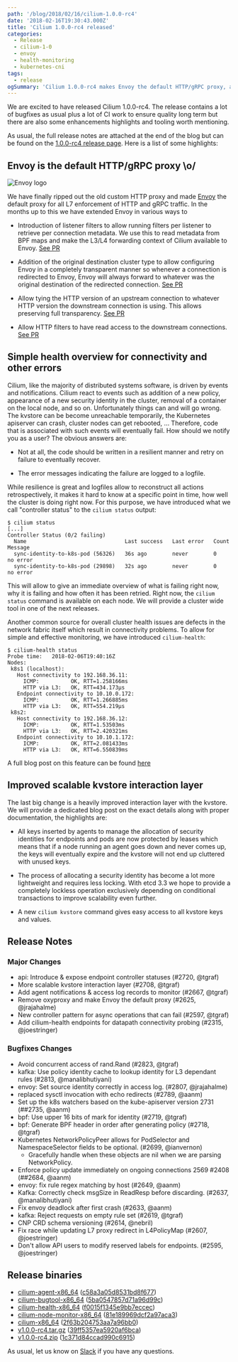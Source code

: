 ```yaml
---
path: '/blog/2018/02/16/cilium-1.0.0-rc4'
date: '2018-02-16T19:30:43.000Z'
title: 'Cilium 1.0.0-rc4 released'
categories:
  - Release
  - cilium-1-0
  - envoy
  - health-monitoring
  - kubernetes-cni
tags:
  - release
ogSummary: 'Cilium 1.0.0-rc4 makes Envoy the default HTTP/gRPC proxy, adds cilium-health for connectivity monitoring, introduces controller status tracking, and improves kvstore scalability.'
---
```


We are excited to have released Cilium 1.0.0-rc4. The release contains a lot of
bugfixes as usual plus a lot of CI work to ensure quality long term but there
are also some enhancements highlights and tooling worth mentioning.

As usual, the full release notes are attached at the end of the blog but can be
found on the [1.0.0-rc4 release
page](https://github.com/cilium/cilium/releases/tag/v1.0.0-rc4). Here is a list
of some highlights:

## Envoy is the default HTTP/gRPC proxy \o/

![Envoy logo](Envoy_Logo_Final_PANTONE.png)

We have finally ripped out the old custom HTTP proxy and made
[Envoy](https://github.com/envoyproxy/envoy) the default proxy for all L7
enforcement of HTTP and gRPC traffic. In the months up to this we have extended
Envoy in various ways to

- Introduction of listener filters to allow running filters per listener to
  retrieve per connection metadata. We use this to read metadata from BPF maps
  and make the L3/L4 forwarding context of Cilium available to Envoy.
  [See PR](https://github.com/envoyproxy/envoy/pull/2346)

- Addition of the original destination cluster type to allow configuring Envoy
  in a completely transparent manner so whenever a connection is redirected to
  Envoy, Envoy will always forward to whatever was the original destination of
  the redirected connection.
  [See PR](https://github.com/envoyproxy/envoy/pull/1246)

- Allow tying the HTTP version of an upstream connection to whatever HTTP
  version the downstream connection is using. This allows preserving full
  transparency.
  [See PR](https://github.com/envoyproxy/envoy/pull/2328)

- Allow HTTP filters to have read access to the downstream connections.
  [See PR](https://github.com/envoyproxy/envoy/pull/1300)

## Simple health overview for connectivity and other errors

Cilium, like the majority of distributed systems software, is driven by events
and notifications. Cilium react to events such as addition of a new policy,
appearance of a new security identity in the cluster, removal of a container on
the local node, and so on. Unfortunately things can and will go wrong. The
kvstore can be become unreachable temporarily, the Kubernetes apiserver can
crash, cluster nodes can get rebooted, ... Therefore, code that is associated
with such events will eventually fail. How should we notify you as a user? The
obvious answers are:

- Not at all, the code should be written in a resilient manner and retry on
  failure to eventually recover.

- The error messages indicating the failure are logged to a logfile.

While resilience is great and logfiles allow to reconstruct all actions
retrospectively, it makes it hard to know at a specific point in time, how well
the cluster is doing right now. For this purpose, we have introduced what
we call "controller status" to the `cilium status` output:

```
$ cilium status
[...]
Controller Status (0/2 failing)
  Name                               Last success   Last error   Count   Message
  sync-identity-to-k8s-pod (56326)   36s ago        never        0       no error
  sync-identity-to-k8s-pod (29898)   32s ago        never        0       no error
```

This will allow to give an immediate overview of what is failing right now, why
it is failing and how often it has been retried. Right now, the `cilium status`
command is available on each node. We will provide a cluster wide tool in one of
the next releases.

Another common source for overall cluster health issues are defects in the network
fabric itself which result in connectivity problems. To allow for simple and
effective monitoring, we have introduced `cilium-health`:

```
$ cilium-health status
Probe time:   2018-02-06T19:40:16Z
Nodes:
 k8s1 (localhost):
   Host connectivity to 192.168.36.11:
     ICMP:          OK, RTT=1.258166ms
     HTTP via L3:   OK, RTT=434.173µs
   Endpoint connectivity to 10.10.0.172:
     ICMP:          OK, RTT=1.266885ms
     HTTP via L3:   OK, RTT=554.219µs
 k8s2:
   Host connectivity to 192.168.36.12:
     ICMP:          OK, RTT=1.53503ms
     HTTP via L3:   OK, RTT=2.420321ms
   Endpoint connectivity to 10.10.1.172:
     ICMP:          OK, RTT=2.081433ms
     HTTP via L3:   OK, RTT=6.550839ms
```

A full blog post on this feature can be found [here](/blog/2018/2/6/cilium-troubleshooting-cluster-health-monitor)

## Improved scalable kvstore interaction layer

The last big change is a heavily improved interaction layer with the kvstore.
We will provide a dedicated blog post on the exact details along with proper
documentation, the highlights are:

- All keys inserted by agents to manage the allocation of security identities
  for endpoints and pods are now protected by leases which means that if a
  node running an agent goes down and never comes up, the keys will eventually
  expire and the kvstore will not end up cluttered with unused keys.

- The process of allocating a security identity has become a lot more
  lightweight and requires less locking. With etcd 3.3 we hope to provide a
  completely lockless operation exclusively depending on conditional
  transactions to improve scalability even further.

- A new `cilium kvstore` command gives easy access to all kvstore keys and values.

## Release Notes

### Major Changes

- api: Introduce & expose endpoint controller statuses (#2720, @tgraf)
- More scalable kvstore interaction layer (#2708, @tgraf)
- Add agent notifications & access log records to monitor (#2667, @tgraf)
- Remove oxyproxy and make Envoy the default proxy (#2625, @jrajahalme)
- New controller pattern for async operations that can fail (#2597, @tgraf)
- Add cilium-health endpoints for datapath connectivity probing (#2315, @joestringer)

### Bugfixes Changes

- Avoid concurrent access of rand.Rand (#2823, @tgraf)
- kafka: Use policy identity cache to lookup identity for L3 dependant rules (#2813, @manalibhutiyani)
- envoy: Set source identity correctly in access log. (#2807, @jrajahalme)
- replaced sysctl invocation with echo redirects (#2789, @aanm)
- Set up the k8s watchers based on the kube-apiserver version 2731 (##2735, @aanm)
- bpf: Use upper 16 bits of mark for identity (#2719, @tgraf)
- bpf: Generate BPF header in order after generating policy (#2718, @tgraf)
- Kubernetes NetworkPolicyPeer allows for PodSelector and NamespaceSelector fields to be optional. (#2699, @ianvernon)
  - Gracefully handle when these objects are nil when we are parsing NetworkPolicy.
- Enforce policy update immediately on ongoing connections 2569 #2408 (##2684, @aanm)
- envoy: fix rule regex matching by host (#2649, @aanm)
- Kafka: Correctly check msgSize in ReadResp before discarding. (#2637, @manalibhutiyani)
- Fix envoy deadlock after first crash (#2633, @aanm)
- kafka: Reject requests on empty rule set (#2619, @tgraf)
- CNP CRD schema versioning (#2614, @nebril)
- Fix race while updating L7 proxy redirect in L4PolicyMap (#2607, @joestringer)
- Don't allow API users to modify reserved labels for endpoints. (#2595, @joestringer)

## Release binaries

- [cilium-agent-x86_64](http://releases.cilium.io/v1.0.0-rc4/cilium-agent-x86_64) ([c58a3a05d8531bd8f677](http://releases.cilium.io/v1.0.0-rc4/cilium-agent-x86_64.sha256sum))
- [cilium-bugtool-x86_64](http://releases.cilium.io/v1.0.0-rc4/cilium-bugtool-x86_64) ([5ba0547857d71a96d99c](http://releases.cilium.io/v1.0.0-rc4/cilium-bugtool-x86_64.sha256sum))
- [cilium-health-x86_64](http://releases.cilium.io/v1.0.0-rc4/cilium-health-x86_64) ([f0015f1345e9bb7eccec](http://releases.cilium.io/v1.0.0-rc4/cilium-health-x86_64.sha256sum))
- [cilium-node-monitor-x86_64](http://releases.cilium.io/v1.0.0-rc4/cilium-node-monitor-x86_64) ([81e189969dcf2a97aca3](http://releases.cilium.io/v1.0.0-rc4/cilium-node-monitor-x86_64.sha256sum))
- [cilium-x86_64](http://releases.cilium.io/v1.0.0-rc4/cilium-x86_64) ([2f63b204753aa7a96bb0](http://releases.cilium.io/v1.0.0-rc4/cilium-x86_64.sha256sum))
- [v1.0.0-rc4.tar.gz](http://releases.cilium.io/v1.0.0-rc4/v1.0.0-rc4.tar.gz) ([39ff5357ea5920af6bca](http://releases.cilium.io/v1.0.0-rc4/v1.0.0-rc4.tar.gz.sha256sum))
- [v1.0.0-rc4.zip](http://releases.cilium.io/v1.0.0-rc4/v1.0.0-rc4.zip) ([1c371d84ccad990c6915](http://releases.cilium.io/v1.0.0-rc4/v1.0.0-rc4.zip.sha256sum))

As usual, let us know on [Slack](https://slack.cilium.io/) if you have any questions.
